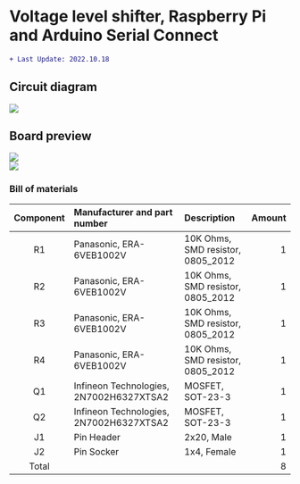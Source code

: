 # Voltage level shifter, Raspberry Pi and Arduino Serial Connect
```diff
+ Last Update: 2022.10.18
```
## Circuit diagram
![](https://github.takahashi65.info/lib_img/github_gerber_serial_voltage_level_shifter_schematic.webp)

## Board preview
![](https://github.takahashi65.info/lib_img/github_gerber_serial_voltage_level_shifter_front.webp)  
![](https://github.takahashi65.info/lib_img/github_gerber_serial_voltage_level_shifter_rear.webp)  

### Bill of materials
| Component| Manufacturer and part number | Description | Amount |
| :-: | :- | :- | -: |
| R1 | Panasonic, ERA-6VEB1002V | 10K Ohms, SMD resistor, 0805_2012 | 1 |
| R2 | Panasonic, ERA-6VEB1002V | 10K Ohms, SMD resistor, 0805_2012 | 1 |
| R3 | Panasonic, ERA-6VEB1002V | 10K Ohms, SMD resistor, 0805_2012 | 1 |
| R4 | Panasonic, ERA-6VEB1002V | 10K Ohms, SMD resistor, 0805_2012 | 1 |
| Q1 | Infineon Technologies, 2N7002H6327XTSA2 | MOSFET, SOT-23-3 | 1 |
| Q2 | Infineon Technologies, 2N7002H6327XTSA2 | MOSFET, SOT-23-3 | 1 |
| J1 | Pin Header | 2x20, Male | 1 |
| J2 | Pin Socker | 1x4, Female | 1 |
| Total | | | 8 |
